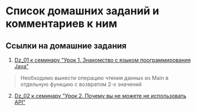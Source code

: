# Список домашних заданий и комментариев к ним
## Ссылки на домашние задания
1. [Dz_01 к семинару "Урок 1. Знакомство с языком программирования Java"](https://github.com/arhangel2i/Java_HomeWork/blob/master/Dz_01/dz_01.java)
>Необходимо вынести операцию чтения данных из Main в отдельную функцию с возвратом 2-х значений
2. [Dz_02 к семинару "Урок 2. Почему вы не можете не использовать API"](https://github.com/arhangel2i/Java_HomeWork/blob/master/Dz_02/dz_02.java)